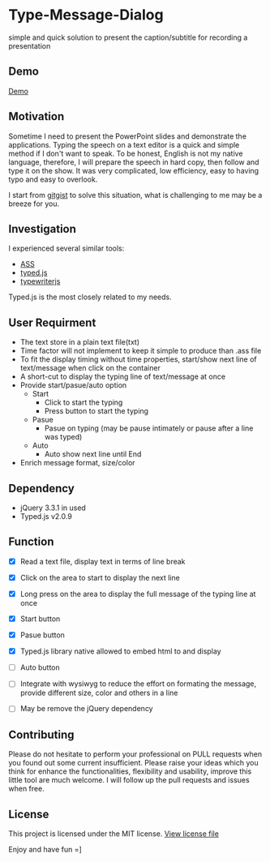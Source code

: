 # Type-Message-Dialog
simple and quick solution to present the caption/subtitle for recording a presentation

## Demo
[Demo](https://keithbox.github.io/Type-Message-Dialog/test/typedjs.html)

## Motivation
Sometime I need to present the PowerPoint slides and demonstrate the applications. Typing the speech on a text editor is a quick and simple method if I don't want to speak. To be honest, English is not my native language, therefore, I will prepare the speech in hard copy, then follow and type it on the show. It was very complicated, low efficiency, easy to having typo and easy to overlook.

I start from [gitgist](https://gist.github.com/keithbox/512470d8ee23275e7f5146cdb2ffe66b) to solve this situation, what is challenging to me may be a breeze for you.

## Investigation
I experienced several similar tools: 
- [ASS](https://github.com/weizhenye/ASS)
- [typed.js](https://github.com/mattboldt/typed.js)
- [typewriterjs](https://github.com/tameemsafi/typewriterjs)

Typed.js is the most closely related to my needs.

## User Requirment
- The text store in a plain text file(txt)
- Time factor will not implement to keep it simple to produce than .ass file
- To fit the display timing without time properties, start/show next line of text/message when click on the container
- A short-cut to display the typing line of text/message at once
- Provide start/pasue/auto option
  - Start
    - Click to start the typing
    - Press button to start the typing
  - Pasue
    - Pasue on typing (may be pause intimately or pause after a line was typed)
  - Auto
    - Auto show next line until End
- Enrich message format, size/color

## Dependency
- jQuery 3.3.1 in used
- Typed.js v2.0.9

## Function
- [x] Read a text file, display text in terms of line break
- [x] Click on the area to start to display the next line
- [x] Long press on the area to display the full message of the typing line at once
- [x] Start button
- [x] Pasue button
- [x] Typed.js library native allowed to embed html to and display

- [ ] Auto button
- [ ] Integrate with wysiwyg to reduce the effort on formating the message, provide different size, color and others in a line
- [ ] May be remove the jQuery dependency

## Contributing
Please do not hesitate to perform your professional on PULL requests when you found out some current insufficient. Please raise your ideas which you think for enhance the functionalities, flexibility and usability, improve this little tool are much welcome. I will follow up the pull requests and issues when free.

## License
This project is licensed under the MIT license. [View license file](https://github.com/keithbox/AngularJS-CRUD-PHP/blob/master/LICENSE)

Enjoy and have fun =]

